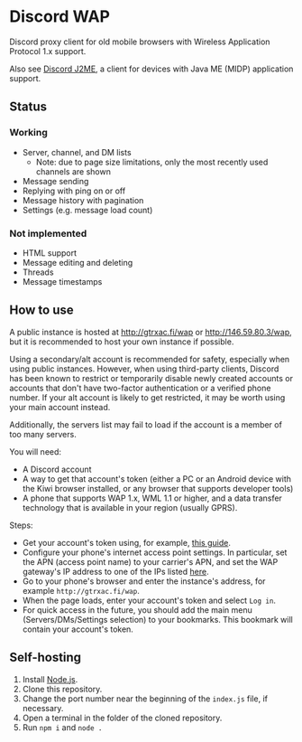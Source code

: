# Discord WAP
Discord proxy client for old mobile browsers with Wireless Application Protocol 1.x support.

Also see [Discord J2ME](https://github.com/gtrxAC/discord-j2me), a client for devices with Java ME (MIDP) application support.

## Status
### Working
* Server, channel, and DM lists
  * Note: due to page size limitations, only the most recently used channels are shown
* Message sending
* Replying with ping on or off
* Message history with pagination
* Settings (e.g. message load count)
### Not implemented
* HTML support
* Message editing and deleting
* Threads
* Message timestamps

## How to use
A public instance is hosted at http://gtrxac.fi/wap or http://146.59.80.3/wap, but it is recommended to host your own instance if possible.

Using a secondary/alt account is recommended for safety, especially when using public instances. However, when using third-party clients, Discord has been known to restrict or temporarily disable newly created accounts or accounts that don't have two-factor authentication or a verified phone number. If your alt account is likely to get restricted, it may be worth using your main account instead.

Additionally, the servers list may fail to load if the account is a member of too many servers.

You will need:
* A Discord account
* A way to get that account's token (either a PC or an Android device with the Kiwi browser installed, or any browser that supports developer tools)
* A phone that supports WAP 1.x, WML 1.1 or higher, and a data transfer technology that is available in your region (usually GPRS).

Steps:
* Get your account's token using, for example, [this guide](https://github.com/NotNexuss/Get-Discord-Token).
* Configure your phone's internet access point settings. In particular, set the APN (access point name) to your carrier's APN, and set the WAP gateway's IP address to one of the IPs listed [here](https://nbpfan.bs0dd.net/index.php?lang=eng&page=wap%2Fmain).
* Go to your phone's browser and enter the instance's address, for example `http://gtrxac.fi/wap`.
* When the page loads, enter your account's token and select `Log in`.
* For quick access in the future, you should add the main menu (Servers/DMs/Settings selection) to your bookmarks. This bookmark will contain your account's token.

## Self-hosting
1. Install [Node.js](https://nodejs.org).
2. Clone this repository.
3. Change the port number near the beginning of the `index.js` file, if necessary.
4. Open a terminal in the folder of the cloned repository.
5. Run `npm i` and `node .`
